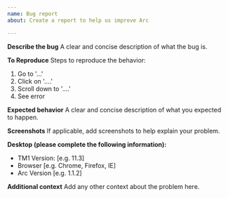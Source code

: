 ```yaml
---
name: Bug report
about: Create a report to help us improve Arc

---
```


**Describe the bug**
A clear and concise description of what the bug is.

**To Reproduce**
Steps to reproduce the behavior:
1. Go to '...'
2. Click on '....'
3. Scroll down to '....'
4. See error

**Expected behavior**
A clear and concise description of what you expected to happen.

**Screenshots**
If applicable, add screenshots to help explain your problem.

**Desktop (please complete the following information):**
 - TM1 Version: [e.g. 11.3]
 - Browser [e.g. Chrome, Firefox, IE]
 - Arc Version [e.g. 1.1.2]

**Additional context**
Add any other context about the problem here.
